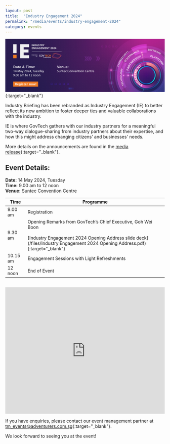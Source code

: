 ```yaml
---
layout: post
title:  "Industry Engagement 2024"
permalink: "/media/events/industry-engagement-2024"
category: events
---
```


[![GovTech Industry Engagement 2024](/images/media/events/GovTech_IE2024_EventsPageBanner_V5.png)](https://go.gov.sg/ie2024-reg){:target="_blank"}

Industry Briefing has been rebranded as Industry Engagement (IE) to better reflect its new ambition to foster deeper ties and valuable collaborations with the industry. 

IE is where GovTech gathers with our industry partners for a meaningful two-way dialogue-sharing from industry partners about their expertise, and how this might address changing citizens’ and businesses' needs.

More details on the announcements are found in the [media release](https://www.tech.gov.sg/media/media-releases/2024-05-14-government-ict-procurement-opportunities-in-fy24){:target="_blank"}.

## Event Details:
**Date:** 14 May 2024, Tuesday
<br>**Time:** 9.00 am to 12 noon
<br>**Venue:** Suntec Convention Centre

| Time | Programme |
| ----------- | ----------- |
| 9.00 am  | Registration |
| 9.30 am  | Opening Remarks from GovTech’s Chief Executive, Goh Wei Boon<br><br>[Industry Engagement 2024 Opening Address slide deck](/files/Industry Engagement 2024 Opening Address.pdf){:target="_blank"} |
| 10.15 am | Engagement Sessions with Light Refreshments |
| 12 noon  | End of Event |

<br>
<div style="display: flex; justify-content: center;"> <iframe style="max-width: 100%;" width="100%" height="400" src="https://www.youtube.com/embed/aEgsYHFy1CQ?si=R4W_Uwk86dp69wMk" title="YouTube video player" frameborder="0" allow="accelerometer; autoplay; clipboard-write; encrypted-media; gyroscope; picture-in-picture; web-share" allowfullscreen=""></iframe></div>

If you have enquiries, please contact our event management partner at <tm_events@adventurers.com.sg>{:target="_blank"}.

We look forward to seeing you at the event!
